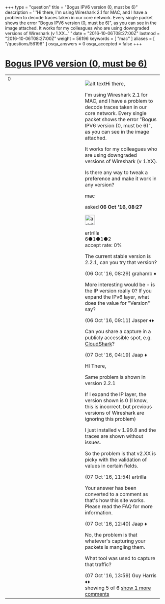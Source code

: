 +++
type = "question"
title = "Bogus IPV6 version (0, must be 6)"
description = '''Hi there, I&#x27;m using Wireshark 2.1 for MAC, and I have a problem to decode traces taken in our core network. Every single packet shows the error &quot;Bogus IPV6 version (0, must be 6)&quot;, as you can see in the image attached. It works for my colleagues who are using downgraded versions of Wireshark (v 1.XX...'''
date = "2016-10-06T08:27:00Z"
lastmod = "2016-10-06T08:27:00Z"
weight = 56196
keywords = [ "mac" ]
aliases = [ "/questions/56196" ]
osqa_answers = 0
osqa_accepted = false
+++

<div class="headNormal">

# [Bogus IPV6 version (0, must be 6)](/questions/56196/bogus-ipv6-version-0-must-be-6)

</div>

<div id="main-body">

<div id="askform">

<table id="question-table" style="width:100%;"><colgroup><col style="width: 50%" /><col style="width: 50%" /></colgroup><tbody><tr class="odd"><td style="width: 30px; vertical-align: top"><div class="vote-buttons"><div id="post-56196-score" class="post-score" title="current number of votes">0</div><div id="favorite-count" class="favorite-count"></div></div></td><td><div id="item-right"><div class="question-body"><p><img src="https://osqa-ask.wireshark.org/upfiles/Screen_Shot_2016-10-06_at_8.19.43_AM.png" alt="alt text" />Hi there,</p><p>I'm using Wireshark 2.1 for MAC, and I have a problem to decode traces taken in our core network. Every single packet shows the error "Bogus IPV6 version (0, must be 6)", as you can see in the image attached.</p><p>It works for my colleagues who are using downgraded versions of Wireshark (v 1.XX).</p><p>Is there any way to tweak a preference and make it work in any version?</p></div><div id="question-tags" class="tags-container tags">mac</div><div id="question-controls" class="post-controls"></div><div class="post-update-info-container"><div class="post-update-info post-update-info-user"><p>asked <strong>06 Oct '16, 08:27</strong></p><img src="https://secure.gravatar.com/avatar/77d15d44eb10ef3280620a5f09552b94?s=32&amp;d=identicon&amp;r=g" class="gravatar" width="32" height="32" alt="artrilla&#39;s gravatar image" /><p>artrilla<br />
<span class="score" title="6 reputation points">6</span><span title="1 badges"><span class="badge1">●</span><span class="badgecount">1</span></span><span title="1 badges"><span class="silver">●</span><span class="badgecount">1</span></span><span title="2 badges"><span class="bronze">●</span><span class="badgecount">2</span></span><br />
<span class="accept_rate" title="Rate of the user&#39;s accepted answers">accept rate:</span> <span title="artrilla has no accepted answers">0%</span></p></img></div></div><div id="comments-container-56196" class="comments-container"><span id="56198"></span><div id="comment-56198" class="comment"><div id="post-56198-score" class="comment-score"></div><div class="comment-text"><p>The current stable version is 2.2.1, can you try that version?</p></div><div id="comment-56198-info" class="comment-info"><span class="comment-age">(06 Oct '16, 08:29)</span> grahamb ♦</div></div><span id="56200"></span><div id="comment-56200" class="comment"><div id="post-56200-score" class="comment-score"></div><div class="comment-text"><p>More interesting would be - is the IP version really 0? If you expand the IPv6 layer, what does the value for "Version" say?</p></div><div id="comment-56200-info" class="comment-info"><span class="comment-age">(06 Oct '16, 09:11)</span> Jasper ♦♦</div></div><span id="56217"></span><div id="comment-56217" class="comment"><div id="post-56217-score" class="comment-score"></div><div class="comment-text"><p>Can you share a capture in a publicly accessible spot, e.g. <a href="http://cloudshark.org">CloudShark</a>?</p></div><div id="comment-56217-info" class="comment-info"><span class="comment-age">(07 Oct '16, 04:19)</span> Jaap ♦</div></div><span id="56225"></span><div id="comment-56225" class="comment"><div id="post-56225-score" class="comment-score"></div><div class="comment-text"><p>HI There,</p><p>Same problem is shown in version 2.2.1</p><p>If I expand the IP layer, the version shown is 0 (I know, this is incorrect, but previous versions of Wireshark are ignoring this problem)</p><p>I just installed v 1.99.8 and the traces are shown without issues.</p><p>So the problem is that v2.XX is picky with the validation of values in certain fields.</p></div><div id="comment-56225-info" class="comment-info"><span class="comment-age">(07 Oct '16, 11:54)</span> artrilla</div></div><span id="56226"></span><div id="comment-56226" class="comment"><div id="post-56226-score" class="comment-score"></div><div class="comment-text"><p>Your answer has been converted to a comment as that's how this site works. Please read the FAQ for more information.</p></div><div id="comment-56226-info" class="comment-info"><span class="comment-age">(07 Oct '16, 12:40)</span> Jaap ♦</div></div><span id="56229"></span><div id="comment-56229" class="comment not_top_scorer"><div id="post-56229-score" class="comment-score"></div><div class="comment-text"><p>No, the problem is that whatever's capturing your packets is mangling them.</p><p>What tool was used to capture that traffic?</p></div><div id="comment-56229-info" class="comment-info"><span class="comment-age">(07 Oct '16, 13:59)</span> Guy Harris ♦♦</div></div></div><div id="comment-tools-56196" class="comment-tools"><span class="comments-showing"> showing 5 of 6 </span> <a href="#" class="show-all-comments-link">show 1 more comments</a></div><div class="clear"></div><div id="comment-56196-form-container" class="comment-form-container"></div><div class="clear"></div></div></td></tr></tbody></table>

</div>

</div>

